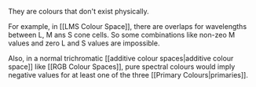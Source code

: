 They are colours that don't exist physically.

For example, in [[LMS Colour Space]], there are overlaps for wavelengths between L, M ans S cone cells. So some combinations like non-zeo M values and zero L and S values are impossible.

Also, in a normal trichromatic [[additive colour spaces|additive colour space]] like [[RGB Colour Spaces]], pure spectral colours would imply negative values for at least one of the three [[Primary Colours|primaries]].